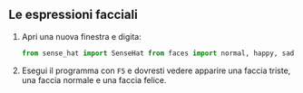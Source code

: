 ## Le espressioni facciali

1. Apri una nuova finestra e digita:
    
    ```python
    from sense_hat import SenseHat from faces import normal, happy, sad from time import sleep sense = SenseHat () sense.set_pixels (sad) sleep (1) sense.set_pixels (normal) sleep (1) sense.set_pixels (happy)
    ```

2. Esegui il programma con `F5` e dovresti vedere apparire una faccia triste, una faccia normale e una faccia felice.